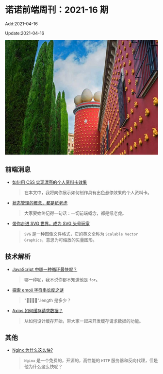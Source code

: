<!--
 * @Description: weekly-16
 * @Author: zoeblow
 * @Email: wangfuyuan@nnuo.com
 * @Date: 2021-4-2 16:18:24
 * @LastEditors: wangfuyuan
 * @LastEditTime: 2021-04-16 16:44:35
 * @FilePath: \nuofe-weekly\2021\weekly-16.md
 -->

# 诺诺前端周刊：2021-16 期

Add:2021-04-16

Update:2021-04-16

![202116](../images/2021/202116.jpg)

## 前端消息

- [如何用 CSS 实现漂亮的个人资料卡效果](https://mp.weixin.qq.com/s/r_IzHetglNX6eaAGK21S_A)

  > 在本文中，我将向你展示如何制作具有出色悬停效果的个人资料卡。

- [状态管理的概念，都是纸老虎](https://mp.weixin.qq.com/s/bzWvxg2qhqMdVFjSpZ2mcA)

  > 大家要始终记得一句话：一切前端概念，都是纸老虎。

- [带你走进 SVG 世界，成为 SVG 头号玩家](https://mp.weixin.qq.com/s/mb7trk7tUPi-iYT9GrYGXw)

  > `SVG` 是一种图像文件格式，它的英文全称为 `Scalable Vector Graphics`，意思为可缩放的矢量图形。

## 技术解析

- [JavaScript 中哪一种循环最快呢？](https://mp.weixin.qq.com/s/KItQD-0QW1qgUT9uVWyZdA)

  > 哪一种呢，我不说你都不知道他是 `for`。

- [探索 emoji 字符串长度之谜](https://mp.weixin.qq.com/s/YuGPfaDpak-TO8vt20LAyA)

  > "👨‍👩‍👦‍👦".length 是多少？

- [Axios 如何缓存请求数据？](https://mp.weixin.qq.com/s/NfyxtWUzjHh6ucXvBF9B4Q)

  > 从如何设计缓存开始，带大家一起来开发缓存请求数据的功能。

## 其他

- [Nginx 为什么这么快?](https://mp.weixin.qq.com/s/0wHhrV98wLXCky6jrtTjNw)

  > `Nginx` 是一个免费的，开源的，高性能的 `HTTP` 服务器和反向代理，但是他为什么这么快呢？
